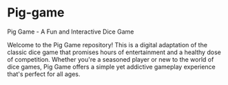 # Pig-game

Pig Game - A Fun and Interactive Dice Game

Welcome to the Pig Game repository! This is a digital adaptation of the classic dice game that promises hours of entertainment and a healthy dose of competition. Whether you're a seasoned player or new to the world of dice games, Pig Game offers a simple yet addictive gameplay experience that's perfect for all ages.
